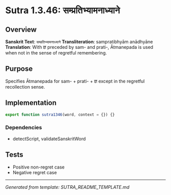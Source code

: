 # Sutra 1.3.46: सम्प्रतिभ्यामनाध्याने

## Overview

**Sanskrit Text**: `सम्प्रतिभ्यामनाध्याने`
**Transliteration**: sampratibhyām anādhyāne
**Translation**: With ज्ञ preceded by sam- and prati-, Ātmanepada is used when not in the sense of regretful remembering.

## Purpose

Specifies Ātmanepada for sam- + prati- + ज्ञ except in the regretful recollection sense.

## Implementation

```javascript
export function sutra1346(word, context = {}) {}
```

### Dependencies
- detectScript, validateSanskritWord

## Tests
- Positive non-regret case
- Negative regret case

---

*Generated from template: SUTRA_README_TEMPLATE.md*
